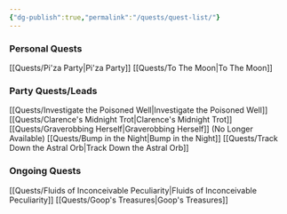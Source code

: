 ```yaml
---
{"dg-publish":true,"permalink":"/quests/quest-list/"}
---
```


### Personal Quests
[[Quests/Pi'za Party\|Pi'za Party]]
[[Quests/To The Moon\|To The Moon]]
### Party Quests/Leads
[[Quests/Investigate the Poisoned Well\|Investigate the Poisoned Well]]
[[Quests/Clarence's Midnight Trot\|Clarence's Midnight Trot]]
[[Quests/Graverobbing Herself\|Graverobbing Herself]] (No Longer Available)
[[Quests/Bump in the Night\|Bump in the Night]]
[[Quests/Track Down the Astral Orb\|Track Down the Astral Orb]]
### Ongoing Quests
[[Quests/Fluids of Inconceivable Peculiarity\|Fluids of Inconceivable Peculiarity]]
[[Quests/Goop's Treasures\|Goop's Treasures]]